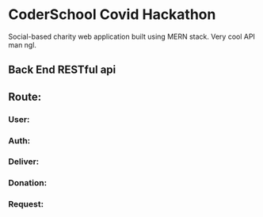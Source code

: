 # CoderSchool Covid Hackathon

Social-based charity web application built using MERN stack. Very cool API man ngl.

## Back End RESTful api

## Route:

### User:

### Auth:

### Deliver:

### Donation:

### Request:
